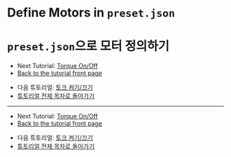 <!---------------------------->
<!-- multilangual suffix: en, kr -->
<!---------------------------->

<!-- [en] -->
# Define Motors in `preset.json`
<!-- [kr] -->
# `preset.json`으로 모터 정의하기
<!-- [common] -->

<!-- [en] -->
- Next Tutorial: [Torque On/Off](01_torque.en.md)
- [Back to the tutorial front page](TUTORIAL.en.md)
<!-- [kr] -->
- 다음 튜토리얼: [토크 켜기/끄기](01_torque.kr.md)
- [튜토리얼 전체 목차로 돌아가기](TUTORIAL.kr.md)
<!-- [common] -->

---

<!-- [en] -->
- Next Tutorial: [Torque On/Off](01_torque.en.md)
- [Back to the tutorial front page](TUTORIAL.en.md)
<!-- [kr] -->
- 다음 튜토리얼: [토크 켜기/끄기](01_torque.kr.md)
- [튜토리얼 전체 목차로 돌아가기](TUTORIAL.kr.md)
<!-- [common] -->
